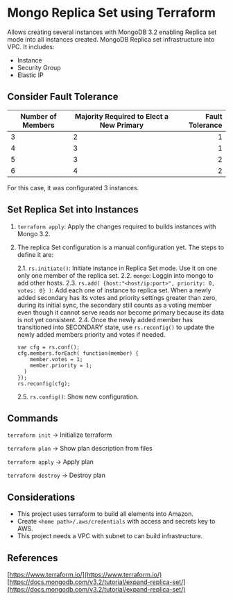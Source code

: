 # Mongo Replica Set using Terraform

Allows creating several instances with MongoDB 3.2 enabling Replica set mode into all instances created. MongoDB Replica set infrastructure into VPC. It includes:

- Instance
- Security Group
- Elastic IP

## Consider Fault Tolerance

|Number of Members|Majority Required to Elect a New Primary	|Fault Tolerance|
|-----------------|---------------------------------------------|--------------:|
|3	          |2	                                        |1              |
|4	          |3	                                        |1              |
|5	          |3	                                        |2              |
|6	          |4	                                        |2              |

For this case, it was configurated 3 instances.

## Set Replica Set into Instances

1. `terraform apply`: Apply the changes required to builds instances with Mongo 3.2.

2. The replica Set configuration is a manual configuration yet. The steps to define it are:

	2.1. `rs.initiate()`: Initiate instance in Replica Set mode. Use it on one only one member of the replica set.
	2.2. `mongo`: Loggin into mongo to add other hosts.
	2.3. `rs.add( {host:"<host/ip:port>", priority: 0, votes: 0} )`: Add each one of instance to replica set. When a newly added secondary has its votes and priority settings greater than zero, during its initial sync, the secondary still counts as a voting member even though it cannot serve reads nor become primary because its data is not yet consistent.
	2.4. Once the newly added member has transitioned into SECONDARY state, use `rs.reconfig()` to update the newly added members priority and votes if needed.

      ```
      var cfg = rs.conf();
      cfg.members.forEach( function(member) {
          member.votes = 1;
          member.priority = 1;
        )
      });
      rs.reconfig(cfg);
      ```
	2.5. `rs.config()`: Show new configuration.

## Commands

`terraform init`    -> Initialize terraform

`terraform plan`    -> Show plan description from files

`terraform apply`   -> Apply plan

`terraform destroy` -> Destroy plan

## Considerations

- This project uses terraform to build all elements into Amazon.
- Create `<home path>/.aws/credentials` with access and secrets key to AWS.
- This project needs a VPC with subnet to can build infrastructure.

References
---

[https://www.terraform.io/](https://www.terraform.io/)
[https://docs.mongodb.com/v3.2/tutorial/expand-replica-set/](https://docs.mongodb.com/v3.2/tutorial/expand-replica-set/)
